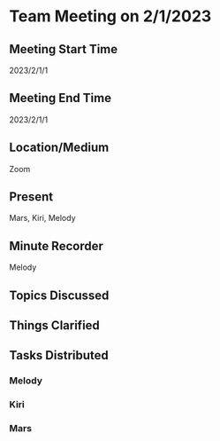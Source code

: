 # Team Meeting on 2/1/2023

## Meeting Start Time
2023/2/1/1

## Meeting End Time
2023/2/1/1

## Location/Medium
Zoom

## Present
Mars, Kiri, Melody

## Minute Recorder
Melody

## Topics Discussed
## Things Clarified
## Tasks Distributed
### Melody
### Kiri
### Mars
